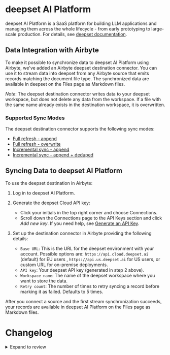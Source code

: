# deepset AI Platform

deepset AI Platform is a SaaS platform for building LLM applications and managing them across the whole lifecycle - from early prototyping to large-scale production. For details, see [deepset documentation](https://docs.cloud.deepset.ai/docs/getting-started).

## Data Integration with Airbyte

To make it possible to synchronize data to deepset AI Platform using Airbyte, we've added an Airbyte deepset destination connector. You can use it to stream data into deepset from any Airbyte source that emits records matching the document file type. The synchronized data are available in deepset on the Files page as Markdown files.

_Note_: The deepset destination connector writes data to your deepset workspace, but does not delete any data from the workspace. If a file with the same name already exists in the destination workspace, it is overwritten.

### Supported Sync Modes

The deepset destination connector supports the following sync modes:

* [Full refresh - append](https://docs.airbyte.com/understanding-airbyte/connections/full-refresh-append/)
* [Full refresh - overwrite](https://docs.airbyte.com/understanding-airbyte/connections/full-refresh-overwrite/)
* [Incremental sync - append](https://docs.airbyte.com/understanding-airbyte/connections/incremental-append/)
* [Incremental sync - append + deduped ](https://docs.airbyte.com/understanding-airbyte/connections/incremental-append-deduped)

## Syncing Data to deepset AI Platform

To use the deepset destination in Airbyte:

1. Log in to deepset AI Platform.

2. Generate the deepset Cloud API key:

    - Click your initials in the top right corner and choose Connections.
    - Scroll down the Connections page to the API Keys section and click _Add new key_. If you need help, see [Generate an API Key](https://docs.cloud.deepset.ai/docs/generate-api-key).

3. Set up the destination connector in Airbyte providing the following details:

    - `Base URL`: This is the URL for the deepset environment with your account. Possible options are: `https://api.cloud.deepset.ai` (default) for EU users , `https://api.us.deepset.ai` for US users, or custom URL for on-premise deployments.
    - `API key`: Your deepset API key (generated in step 2 above).
    - `Workspace name`: The name of the deepset workspace where you want to store the data.
    - `Retry count`: The number of times to retry syncing a record before marking it as failed. Defaults to 5 times.

After you connect a source and the first stream synchronization succeeds, your records are available in deepset AI Platform on the Files page as Markdown files.

# Changelog


<details>
  <summary>Expand to review</summary>

| Version | Date       | Pull Request                                             | Subject                                |
| :------ | :--------- | :------------------------------------------------------- | :------------------------------------- |
| 0.1.7 | 2025-05-10 | [59834](https://github.com/airbytehq/airbyte/pull/59834) | Update dependencies |
| 0.1.6 | 2025-05-03 | [58717](https://github.com/airbytehq/airbyte/pull/58717) | Update dependencies |
| 0.1.5 | 2025-04-19 | [58229](https://github.com/airbytehq/airbyte/pull/58229) | Update dependencies |
| 0.1.4 | 2025-04-12 | [57619](https://github.com/airbytehq/airbyte/pull/57619) | Update dependencies |
| 0.1.3 | 2025-04-05 | [57176](https://github.com/airbytehq/airbyte/pull/57176) | Update dependencies |
| 0.1.2 | 2025-03-29 | [56599](https://github.com/airbytehq/airbyte/pull/56599) | Update dependencies |
| 0.1.1 | 2025-03-22 | [56097](https://github.com/airbytehq/airbyte/pull/56097) | Update dependencies |
| 0.1.0 | 2025-01-10 | [48875](https://github.com/airbytehq/airbyte/pull/48875) | Initial release |

</details>
